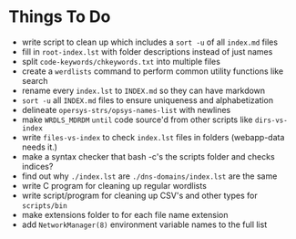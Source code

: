 Things To Do
============

* write script to clean up which includes a `sort -u` of all `index.md` files
* fill in `root-index.lst` with folder descriptions instead of just names
* split `code-keywords/chkeywords.txt` into multiple files
* create a `werdlists` command to perform common utility functions like search
* rename every `index.lst` to `INDEX.md` so they can have markdown
* `sort -u` all `INDEX.md` files to ensure uniqueness and alphabetization
* delineate `opersys-strs/opsys-names-list` with newlines
* make `WRDLS_MDRDM` `until` code source'd from other scripts like `dirs-vs-index`
* write `files-vs-index` to check `index.lst` files in folders (webapp-data needs it.)
* make a syntax checker that bash -c's the scripts folder and checks indices?
* find out why `./index.lst` are `./dns-domains/index.lst` are the same
* write C program for cleaning up regular wordlists
* write script/program for cleaning up CSV's and other types for `scripts/bin`
* make extensions folder to for each file name extension
* add `NetworkManager(8)` environment variable names to the full list
